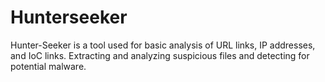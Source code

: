 # Hunterseeker
Hunter-Seeker is a tool used for basic analysis of URL links, IP addresses, and IoC links. Extracting and analyzing suspicious files and detecting for potential malware.
